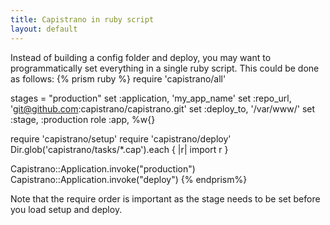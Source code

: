 ```yaml
---
title: Capistrano in ruby script
layout: default
---
```

Instead of building a config folder and deploy, you may want to programmatically set everything in a single ruby script. This could be done as follows:
{% prism ruby %}
  require 'capistrano/all'

  stages = "production"
  set :application, 'my_app_name'
  set :repo_url, 'git@github.com:capistrano/capistrano.git'
  set :deploy_to, '/var/www/'
  set :stage, :production
  role :app, %w{}

  require 'capistrano/setup'
  require 'capistrano/deploy'
  Dir.glob('capistrano/tasks/*.cap').each { |r| import r }

  Capistrano::Application.invoke("production")
  Capistrano::Application.invoke("deploy")
{% endprism%}

Note that the require order is important as the stage needs to be set before you load setup and deploy.
